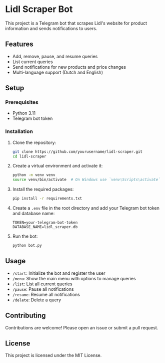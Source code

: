# Lidl Scraper Bot

This project is a Telegram bot that scrapes Lidl's website for product information and sends notifications to users.

## Features

- Add, remove, pause, and resume queries
- List current queries
- Send notifications for new products and price changes
- Multi-language support (Dutch and English)

## Setup

### Prerequisites

- Python 3.11
- Telegram bot token

### Installation

1. Clone the repository:
   ```sh
   git clone https://github.com/yourusername/lidl-scraper.git
   cd lidl-scraper
   ```

2. Create a virtual environment and activate it:
   ```sh
   python -m venv venv
   source venv/bin/activate  # On Windows use `venv\Scripts\activate`
   ```

3. Install the required packages:
   ```sh
   pip install -r requirements.txt
   ```

4. Create a `.env` file in the root directory and add your Telegram bot token and database name:
   ```env
   TOKEN=your-telegram-bot-token
   DATABASE_NAME=lidl_scraper.db
   ```

5. Run the bot:
   ```sh
   python bot.py
   ```

## Usage

- `/start`: Initialize the bot and register the user
- `/menu`: Show the main menu with options to manage queries
- `/list`: List all current queries
- `/pause`: Pause all notifications
- `/resume`: Resume all notifications
- `/delete`: Delete a query

## Contributing

Contributions are welcome! Please open an issue or submit a pull request.

## License

This project is licensed under the MIT License.
